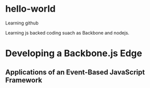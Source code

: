 # hello-world
Learning github

Learning js backed coding suach as Backbone and nodejs.
# Developing a Backbone.js Edge
## Applications of an Event-Based JavaScript Framework
